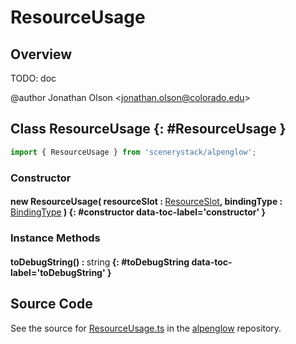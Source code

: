 # ResourceUsage

## Overview

TODO: doc

@author Jonathan Olson &lt;jonathan.olson@colorado.edu&gt;

## Class ResourceUsage {: #ResourceUsage }


```js
import { ResourceUsage } from 'scenerystack/alpenglow';
```
### Constructor

#### new ResourceUsage( resourceSlot : <span style="font-weight: 400;">[ResourceSlot](../alpenglow/ResourceSlot.md)</span>, bindingType : <span style="font-weight: 400;">[BindingType](../alpenglow/BindingType.md)</span> ) {: #constructor data-toc-label='constructor' }

### Instance Methods

#### toDebugString() : <span style="font-weight: 400;"><span style="color: hsla(calc(var(--md-hue) + 180deg),80%,40%,1);">string</span></span> {: #toDebugString data-toc-label='toDebugString' }



## Source Code

See the source for [ResourceUsage.ts](https://github.com/phetsims/alpenglow/blob/main/js/webgpu/compute/ResourceUsage.ts) in the [alpenglow](https://github.com/phetsims/alpenglow) repository.
